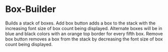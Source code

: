 # Box-Builder
Builds a stack of boxes. Add box button adds a box to the stack with the increasing font size of box count being displayed. Alternate boxes will be in blue and black colors with an orange top border for every fifth box. Remove box button removes a box from the stack by decreasing the font size of box count being displayed.
